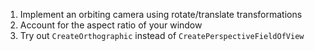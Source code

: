 1. Implement an orbiting camera using rotate/translate transformations
1. Account for the aspect ratio of your window
1. Try out `CreateOrthographic` instead of `CreatePerspectiveFieldOfView`
